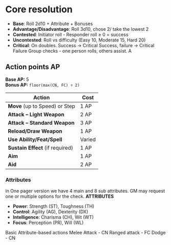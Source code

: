 
# Core resolution
- **Base**: Roll 2d10 + Attribute + Bonuses
- **Advantage/Disadvantage**: Roll 3d10, chose 2/ take the lowest 2
- **Contested**: Initiator roll - Responder roll ≥ 0 = success
- **Uncontested**: Roll vs difficulty (Easy 10, Moderate 15, Hard 20)
- **Critical**: On doubles. Success -> Critical Success, failure -> Critical Failure 
Group checks - one person rolls, others assist. A
## Action points AP

**Base AP:** 5  
**Bonus AP:** `floor(max(CN, FC) ÷ 2)`

| Action                           | Cost   |
| -------------------------------- | ------ |
| **Move** (up to Speed) or Step   | 1 AP   |
| **Attack – Light Weapon**        | 2 AP   |
| **Attack – Standard Weapon**     | 3 AP   |
| **Reload/Draw Weapon**           | 1 AP   |
| **Use Ability/Feat/Spell**       | Varied |
| **Sustain Effect** (if required) | 1 AP   |
| **Aim**                          | 1 AP   |
| **Aid**                          | 2 AP   |
### Attributes
in One pager version we have 4 main and 8 sub attributes. GM may request one or multiple options for the check. 
**ATTRIBUTES**

- **Power**: Strength (ST), Toughness (TH)
- **Control**: Agility (AG), Dexterity (DX)
- **Intelligence**: Charisma (CH), Wit (WT)
- **Focus**: Perception (PR), Will (WL)

Basic Attribute-based actions
Melee Attack - CN 
Ranged attack - FC
Dodge -  CN 
